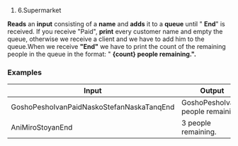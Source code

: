 ﻿1. 6.Supermarket

**Reads** an **input** consisting of a **name** and **adds** it to a **queue** until &quot; **End**&quot; is received. If you receive &quot;Paid&quot;, **print** every customer name and empty the queue, otherwise we receive a client and we have to add him to the queue.When we receive **&quot;End&quot;** we have to print the count of the remaining people in the queue in the format: &quot; **{count} people remaining.&quot;.**

### Examples

| **Input** | **Output** |
| --- | --- |
| GoshoPeshoIvanPaidNaskoStefanNaskaTanqEnd | GoshoPeshoIvan4 people remaining. |
| AniMiroStoyanEnd | 3 people remaining. |

